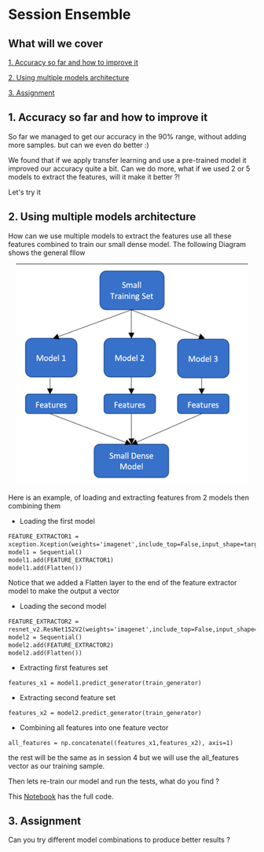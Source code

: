 # Session Ensemble 

## What will we cover

[1. Accuracy so far and how to improve it](#1-accuracy-so-far-and-how-to-improve-it)

[2. Using multiple models architecture](#2-using-multiple-models-architecture)

[3. Assignment](#3-assignment)

## 1. Accuracy so far and how to improve it

So far we managed to get our accuracy in the 90% range, without adding more samples. but can we even do better :)

We found that if we apply transfer learning and use a pre-trained model it improved our accuracy quite a bit. Can we do more, what if we used 2 or 5 models to extract the features, will it make it better ?!

Let's try it

## 2. Using multiple models architecture

How can we use multiple models to extract the features use all these features combined to train our small dense model. The following Diagram shows the general fllow

<p align="center"> 
<img src="images/ensemble.png" height="450" >
</p>

Here is an example, of loading and extracting features from 2 models then combining them  

- Loading the first model 

~~~~{.python}
FEATURE_EXTRACTOR1 = xception.Xception(weights='imagenet',include_top=False,input_shape=targetSize_withdepth)
model1 = Sequential()
model1.add(FEATURE_EXTRACTOR1)
model1.add(Flatten())
~~~~

Notice that we added a Flatten layer to the end of the feature extractor model to make the output a vector

- Loading the second model 

~~~~{.python}
FEATURE_EXTRACTOR2 = resnet_v2.ResNet152V2(weights='imagenet',include_top=False,input_shape=targetSize_withdepth)
model2 = Sequential()
model2.add(FEATURE_EXTRACTOR2)
model2.add(Flatten())
~~~~

- Extracting first features set

~~~~{.python}
features_x1 = model1.predict_generator(train_generator)
~~~~

- Extracting second feature set

~~~~{.python}
features_x2 = model2.predict_generator(train_generator)
~~~~

- Combining all features into one feature vector

~~~~{.python}
all_features = np.concatenate((features_x1,features_x2), axis=1)
~~~~

the rest will be the same as in session 4 but we will use the all_features vector as our training sample. 

Then lets re-train our model and run the tests, what do you find ?

This [Notebook](https://github.com/mohmiim/MLIntroduction/blob/master/session-5/Session_5_ensemble.ipynb) has the full code.

## 3. Assignment

Can you try different model combinations to produce better results ? 

